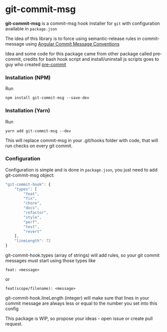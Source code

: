# git-commit-msg

**git-commit-msg** is a commit-msg hook installer for `git` with configuration available in `package.json`

The idea of this library is to force using semantic-release rules in commit-message using [Angular Commit Message Conventions](https://github.com/angular/angular.js/blob/master/DEVELOPERS.md#-git-commit-guidelines)

Idea and some code for this package came from other package called pre-commit, credits for bash hook script and install/uninstall js scripts goes to guy who created [pre-commit](https://github.com/observing/pre-commit)

### Installation (NPM)

Run
```
npm install git-commit-msg --save-dev
```

### Installation (Yarn)

Run
```
yarn add git-commit-msg --dev
```

This will replace commit-msg in your .git/hooks folder with code, that will run checks on every git commit.

### Configuration

Configuration is simple and is done in `package.json`, you just need to add git-commit-msg object:

```js
"git-commit-hook": {
    "types": [
        "feat",
        "fix",
        "chore",
        "docs",
        "refactor",
        "style",
        "perf",
        "test",
        "revert"
    ],
    "lineLength": 72
}
```

git-commit-hook.types (array of strings) will add rules, so your git commit messages must start using those types like
```
feat: <message>
```

or

```
feat(scope/filename): <message>
```

git-commit-hook.lineLength (integer) will make sure that lines in your commit message are always less or equal to the number you set into this config

This package is WIP, so propose your ideas - open issue or create pull request.